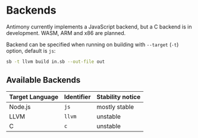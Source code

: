 # Backends

Antimony currently implements a JavaScript backend, but a C backend is in development. WASM, ARM and x86 are planned.

Backend can be specified when running on building with `--target` (`-t`) option, default is `js`:

```sh
sb -t llvm build in.sb --out-file out
```

## Available Backends

| Target Language | Identifier     | Stability notice |
| :-------------- | :------------- | :--------------- |
| Node.js         | `js`           | mostly stable    |
| LLVM            | `llvm`         | unstable         |
| C               | `c`            | unstable         |
